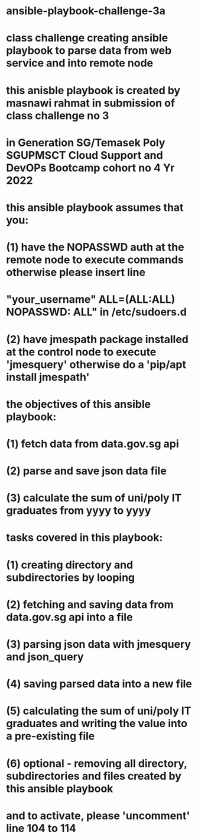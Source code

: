 # ansible-playbook-challenge-3a
# class challenge creating ansible playbook to parse data from web service and into remote node
# this anisble playbook is created by masnawi rahmat in submission of class challenge no 3 
# in Generation SG/Temasek Poly SGUPMSCT Cloud Support and DevOPs Bootcamp cohort no 4 Yr 2022
# this ansible playbook assumes that you:
# (1) have the NOPASSWD auth at the remote node to execute commands otherwise please insert line 
# "your_username" ALL=(ALL:ALL)       NOPASSWD: ALL" in /etc/sudoers.d
# (2) have jmespath package installed at the control node to execute 'jmesquery' otherwise do a 'pip/apt install jmespath' 
# the objectives of this ansible playbook:
# (1) fetch data from data.gov.sg api
# (2) parse and save json data file
# (3) calculate the sum of uni/poly IT graduates from yyyy to yyyy 
# tasks covered in this playbook: 
# (1) creating directory and subdirectories by looping
# (2) fetching and saving data from data.gov.sg api into a file
# (3) parsing json data with jmesquery and json_query
# (4) saving parsed data into a new file  
# (5) calculating the sum of uni/poly IT graduates and writing the value into a pre-existing file
# (6) optional - removing all directory, subdirectories and files created by this ansible playbook
# and to activate, please 'uncomment' line 104 to 114
